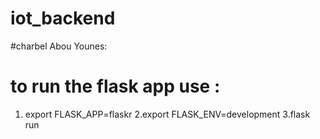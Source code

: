 # iot_backend
#charbel Abou Younes:
# to run the flask app use : 
1. export FLASK_APP=flaskr
2.export FLASK_ENV=development
3.flask run

